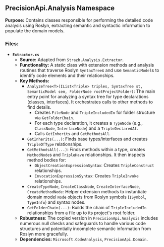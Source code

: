 ## PrecisionApi.Analysis Namespace

**Purpose:** Contains classes responsible for performing the detailed code analysis using Roslyn, extracting semantic and syntactic information to populate the domain models.

### Files:

*   **`Extractor.cs`**
    *   **Source:** Adapted from `Strazh.Analysis.Extractor`.
    *   **Functionality:** A static class with extension methods and analysis routines that traverse Roslyn `SyntaxTree`s and use `SemanticModel`s to identify code elements and their relationships.
    *   **Key Methods:**
        *   `AnalyzeTree<T>(IList<Triple> triples, SyntaxTree st, SemanticModel sem, FolderNode rootProjectFolder)`: The main entry point for analyzing a syntax tree for type declarations (classes, interfaces). It orchestrates calls to other methods to find details.
            *   Creates `FileNode` and `TripleIncludedIn` for folder structure via `GetFolderChain`.
            *   For each type declaration, it creates a `TypeNode` (e.g., `ClassNode`, `InterfaceNode`) and a `TripleDeclaredAt`.
            *   Calls `GetInherits` and `GetMethodsAll`.
        *   `GetInherits(...)`: Finds base types/interfaces and creates `TripleOfType` relationships.
        *   `GetMethodsAll(...)`: Finds methods within a type, creates `MethodNode`s and `TripleHave` relationships. It then inspects method bodies for:
            *   `ObjectCreationExpressionSyntax`: Creates `TripleConstruct` relationships.
            *   `InvocationExpressionSyntax`: Creates `TripleInvoke` relationships.
        *   `CreateTypeNode`, `CreateClassNode`, `CreateInterfaceNode`, `CreateMethodNode`: Helper extension methods to instantiate domain model `Node` objects from Roslyn symbols (`ISymbol`, `TypeInfo`) and syntax nodes.
        *   `GetFolderChain(...)`: Builds the chain of `TripleIncludedIn` relationships from a file up to its project's root folder.
    *   **Robustness:** The copied version in `PrecisionApi.Analysis` includes numerous null checks and safeguards to handle various code structures and potentially incomplete semantic information from Roslyn more gracefully.
    *   **Dependencies:** `Microsoft.CodeAnalysis`, `PrecisionApi.Domain`. 